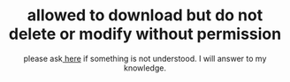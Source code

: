 <h1 align="center">allowed to download but do not delete or modify without permission</h1>
<p align="center">please ask<a href="https://github.com/faizH3/newbie/discussions"> here</a> if something is not understood. I will answer to my knowledge.</p>
